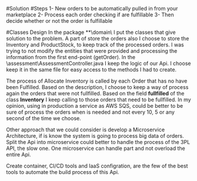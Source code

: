 #Solution
#Steps
1- New orders to be automatically pulled in from your marketplace
2- Process each order checking if are fulfillable 
3- Then decide whether or not the order is fulfillable

#Classes Design
In the package **\domain\ I put the classes that give solution to the problem.
A part of store the orders also I choose to store the Inventory and ProductStock,
to keep track of the processed orders. I was trying to not modify the entities that were
provided and processing the information from the first end-point (getOrder).
In the \assessment\AssessmentController.java I keep the logic of our Api. I choose keep it
in the same file for easy access to the methods I had to create.

The process of Allocate Inventory is called by each Order that has no have been Fulfilled.
Based on the description, I choose to keep a way of process again the orders that were not
fullfilled. Based on the field **fullfilled** of the class **Inventory** I keep calling to
those orders that need to be fullfilled.
In my opinion, using in production a service as AWS SQS, could be better to be sure of
process the orders when is needed and not every 10, 5 or any second of the time we choose.

Other approach that we could consider is develop a Microservice Architecture, if is know
the system is going to process big data of orders. Split the Api into microservice could 
better to handle the process of the 3PL API, the slow one. One microservice can handle
part and not overload the entire Api.

Create container, CI/CD tools and IaaS configration, are the few of the best tools to automate
the build process of this Api.
 
 
 